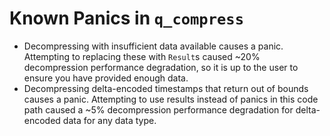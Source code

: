 # Known Panics in `q_compress`

* Decompressing with insufficient data available causes a panic.
Attempting to replacing these with `Result`s caused ~20% decompression
performance degradation, so it is up to the user to ensure you have provided
enough data.
* Decompressing delta-encoded timestamps that return out of bounds causes a
panic.
Attempting to use results instead of panics in this code path caused a ~5%
decompression performance degradation for delta-encoded data for any data
type.
